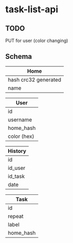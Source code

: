 # task-list-api

## TODO

PUT for user (color changing)

## Schema

| Home                 |
| -------------------- |
| hash crc32 generated |
| name                 |

| User        |
| ----------- |
| id          |
| username    |
| home_hash   |
| color (hex) |

| History |
| ------- |
| id      |
| id_user |
| id_task |
| date    |

| Task      |
| --------- |
| id        |
| repeat    |
| label     |
| home_hash |
